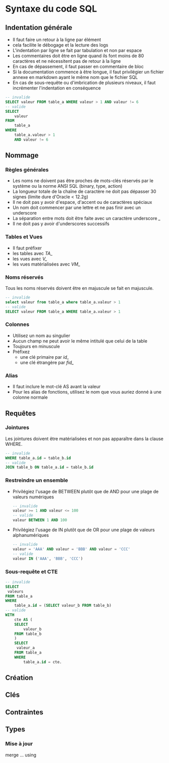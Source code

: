 # Syntaxe du code SQL

## Indentation générale

* Il faut faire un retour à la ligne par élément
 * cela facilite le débogage et la lecture des logs
* L'indentation par ligne se fait par tabulation et non par espace
* Les commentaires doit être en ligne quand ils font moins de 80 caractères et ne nécessitent pas de retour à la ligne
 * En cas de dépassement, il faut passer en commentaire de bloc
 * Si la documentation commence à être longue, il faut privilégier un fichier annexe en markdown ayant le même nom que le fichier SQL
* En cas de sous-requête ou d'imbrication de plusieurs niveaux, il faut incrémenter l'indentation en conséquence

```SQL
-- invalide
SELECT valeur FROM table_a WHERE valeur > 1 AND valeur != 6
-- valide
SELECT
	valeur
FROM
	table_a
WHERE
	table_a.valeur > 1
	AND valeur != 6
```

## Nommage

### Règles générales

* Les noms ne doivent pas être proches de mots-clés réservés par le système ou la norme ANSI SQL (binary, type, action)
* La longueur totale de la chaîne de caractère ne doit pas dépasser 30 signes (limite dure d'Oracle < 12.2g)
* Il ne doit pas y avoir d'espace, d'accent ou de caractères spéciaux
* Un nom doit commencer par une lettre et ne pas finir avec un underscore
* La séparation entre mots doit être faite avec un caractère underscore *_*
 * Il ne doit pas y avoir d'underscores successifs

### Tables et Vues

* Il faut préfixer
 * les tables avec *TA_*
 * les vues avec *V_*
 * les vues matérialisées avec *VM_*

### Noms réservés

Tous les noms réservés doivent être en majuscule se fait en majuscule.

```SQL
-- invalide
select valeur from table_a where table_a.valeur > 1
-- valide
SELECT valeur FROM table_a WHERE table_a.valeur > 1
```

### Colonnes

* Utilisez un nom au singulier
* Aucun champ ne peut avoir le même intitulé que celui de la table
* Toujours en minuscule
* Préfixez
	* une clé primaire par *id_*
	* une clé étrangère par *fid_*

### Alias

* Il faut inclure le mot-clé AS avant la valeur
* Pour les alias de fonctions, utilisez le nom que vous auriez donné à une colonne normale

## Requêtes


### Jointures

Les jointures doivent être matérialisées et non pas apparaître dans la clause WHERE.

```SQL
-- invalide
WHERE table_a.id = table_b.id
-- valide
JOIN table_b ON table_a.id = table_b.id
```

### Restreindre un ensemble

* Privilégiez l'usage de BETWEEN plutôt que de AND pour une plage de valeurs numériques
	```SQL
	-- invalide
	valeur >= 1 AND valeur <= 100
	-- valide
	valeur BETWEEN 1 AND 100
	```
* Privilégiez l'usage de IN plutôt que de OR pour une plage de valeurs alphanumériques
	```SQL
	-- invalide
	valeur = 'AAA' AND valeur = 'BBB' AND valeur = 'CCC'
	-- valide
	valeur IN ('AAA', 'BBB', 'CCC')
	```

### Sous-requête et CTE

```SQL
-- invalide
SELECT
 valeurs
FROM table_a
WHERE
	table_a.id = (SELECT valeur_b FROM table_b)
-- valide
WITH
	cte AS (
	SELECT
		valeur_b
	FROM table_b
	)
	SELECT
	 valeur_a
	FROM table_a
	WHERE
		table_a.id = cte.
```

## Création

## Clés

## Contraintes

## Types

### Mise à jour

merge ... using
